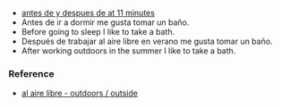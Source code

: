
- [antes de y despues de at 11 minutes](https://www.youtube.com/watch?v=tw0sJmpICvU)
- Antes de ir a dormir me gusta tomar un baño.
- Before going to sleep I like to take a bath.
- Después de trabajar al aire libre en verano me gusta tomar un baño.
- After working outdoors in the summer I like to take a bath.

### Reference

- [al aire libre - outdoors / outside](https://www.spanishdict.com/translate/al%20aire%20libre)
